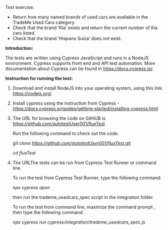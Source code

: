 Test exercise:

- Return how many named brands of used cars are available in the TradeMe Used Cars category.
- Check that the brand ‘Kia’ exists and return the current number of Kia cars listed.
- Check that the brand ‘Hispano Suiza’ does not exist.

**Introduction:**

The tests are written using Cypress JavaScript and runs in a NodeJS environment. Cypress supports 	front end and API test automation. More documentation about Cypress can be found in https://docs.cypress.io/.

**Instruction for running the test:**

1. Download and install NodeJS into your operating system, using this link: https://nodejs.org/

2. Install cypress using the instruction from Cypress - https://docs.cypress.io/guides/getting-started/installing-cypress.html

3. The URL for browsing the code on GitHUB is https://github.com/autotestUser001/fluxTest

   Run the following command to check out the code.

   *git clone https://github.com/autotestUser001/fluxTest.git*

   *cd fluxTest*

4. The URLThe tests can be run from Cypress Test Runner or command line.

   To run the test from Cypress Test Runner, type the following command:

   *npx cypress open* 

   then run the trademe_usedcars_spec script in the integration folder.

   To run the test from command line, maximize the command prompt , then type the following command:

   *npx cypress run cypress/integration/trademe_usedcars_spec.js*

